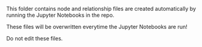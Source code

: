 This folder contains node and relationship files are created automatically by running the Jupyter Notebooks in the repo.

These files will be overwritten everytime the Jupyter Notebooks are run! 

Do not edit these files.
